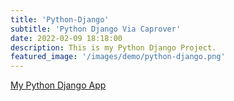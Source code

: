 ```yaml
---
title: 'Python-Django'
subtitle: 'Python Django Via Caprover'
date: 2022-02-09 18:18:00
description: This is my Python Django Project.
featured_image: '/images/demo/python-django.png'
---
```

[My Python Django App](https://python-django.pcservice.business)